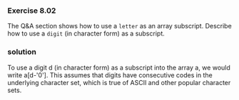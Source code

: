  ### Exercise 8.02

 The Q&A section shows how to use a `letter` as an array subscript. Describe how to use a `digit` (in character form) as a subscript.

 ### solution

 To use a digit d (in character form) as a subscript into the array a, we would write a[d-'0']. This assumes that digits have consecutive codes in the underlying character set, which is true of ASCII and other popular character sets.
